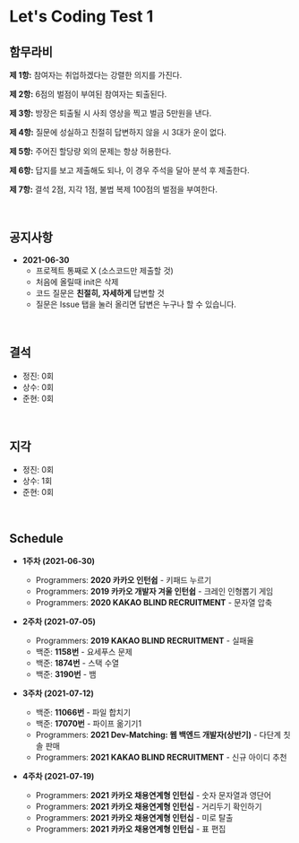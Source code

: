 # Let's Coding Test 1

## **함무라비**

**제 1항:** 참여자는 취업하겠다는 강렬한 의지를 가진다.

**제 2항:** 6점의 벌점이 부여된 참여자는 퇴출된다.

**제 3항:** 방장은 퇴출될 시 사죄 영상을 찍고 벌금 5만원을 낸다.

**제 4항:** 질문에 성실하고 친절히 답변하지 않을 시 3대가 운이 없다.

**제 5항:** 주어진 할당량 외의 문제는 항상 허용한다.

**제 6항:** 답지를 보고 제출해도 되나, 이 경우 주석을 달아 분석 후 제출한다.

**제 7항:** 결석 2점, 지각 1점, 불법 복제 100점의 벌점을 부여한다.

<br/>

## **공지사항**

- **2021-06-30**
  - 프로젝트 통째로 X (소스코드만 제출할 것)
  - 처음에 올릴때 init은 삭제
  - 코드 질문은 **친절히, 자세하게** 답변할 것
  - 질문은 Issue 탭을 눌러 올리면 답변은 누구나 할 수 있습니다.

<br/>

## **결석**

- 정진: 0회
- 상수: 0회
- 준현: 0회

<br/>

## **지각**

- 정진: 0회
- 상수: 1회
- 준현: 0회

<br/>

## **Schedule**

- **1주차 (2021-06-30)**
  - Programmers: **2020 카카오 인턴쉽** - 키패드 누르기
  - Programmers: **2019 카카오 개발자 겨울 인턴쉽** - 크레인 인형뽑기 게임
  - Programmers: **2020 KAKAO BLIND RECRUITMENT** - 문자열 압축

- **2주차 (2021-07-05)**
  - Programmers: **2019 KAKAO BLIND RECRUITMENT** - 실패율
  - 백준: **1158번** - 요세푸스 문제
  - 백준: **1874번** - 스택 수열
  - 백준: **3190번** - 뱀

- **3주차 (2021-07-12)**
  - 백준: **11066번** - 파일 합치기
  - 백준: **17070번** - 파이프 옮기기1
  - Programmers: **2021 Dev-Matching: 웹 백엔드 개발자(상반기)** - 다단계 칫솔 판매
  - Programmers: **2021 KAKAO BLIND RECRUITMENT** - 신규 아이디 추천
- **4주차 (2021-07-19)**
  - Programmers: **2021 카카오 채용연계형 인턴십** - 숫자 문자열과 영단어
  - Programmers: **2021 카카오 채용연계형 인턴십** - 거리두기 확인하기
  - Programmers: **2021 카카오 채용연계형 인턴십** - 미로 탈출
  - Programmers: **2021 카카오 채용연계형 인턴십** - 표 편집

